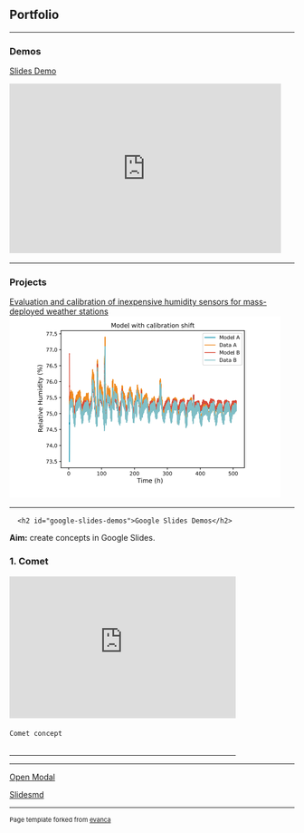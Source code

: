 ## Portfolio

---

### Demos

[Slides Demo](/slides)
<iframe src="https://docs.google.com/presentation/d/e/2PACX-1vRYrD3KATThBXpwXjRKt9EIma3oEOY2Tee_UAfKvcYymHVTeBOYq_ozKOxumxliGFMo6e4d6uQzg2hE/embed?start=true&loop=true&delayms=3000" frameborder="0" width="480" height="299" allowfullscreen="true" mozallowfullscreen="true" webkitallowfullscreen="true"></iframe>

---

### Projects 


[Evaluation and calibration of inexpensive humidity sensors for mass-deployed weather stations](/pdf/Poster-2203272225.pdf)
<a href="/pdf/Poster-2203272225.pdf"><img src="images/RHscreencap.png?raw=true"/></a>

---

<!-- Modal HTML embedded directly into document -->
<div id="ex1" class="modal">
<!--   <section> -->

      <h2 id="google-slides-demos">Google Slides Demos</h2>

<p><strong>Aim:</strong> create concepts in Google Slides.</p>

<h3 id="1-comet">1. Comet</h3>

<iframe src="https://docs.google.com/presentation/d/e/2PACX-1vRYrD3KATThBXpwXjRKt9EIma3oEOY2Tee_UAfKvcYymHVTeBOYq_ozKOxumxliGFMo6e4d6uQzg2hE/embed?start=true&amp;loop=true&amp;delayms=3000" frameborder="0" width="400" height="250" allowfullscreen="true" mozallowfullscreen="true" webkitallowfullscreen="true"></iframe>

<p><code class="language-plaintext highlighter-rouge">Comet concept

</code></p>
<hr style="width:400px;text-align:left;margin-left:0">
<hr>


<!--       </section> -->
<!--   <!a href="#" rel="modal:close">Close</a> -->
</div>

<!-- Link to open the modal -->
<p><a href="#ex1" rel="modal:open">Open Modal</a></p>

<a href="slides.md" rel="modal:open">Slidesmd</a>


---
<p style="font-size:11px">Page template forked from <a href="https://github.com/evanca/quick-portfolio">evanca</a></p>
<!-- Remove above link if you don't want to attibute -->
